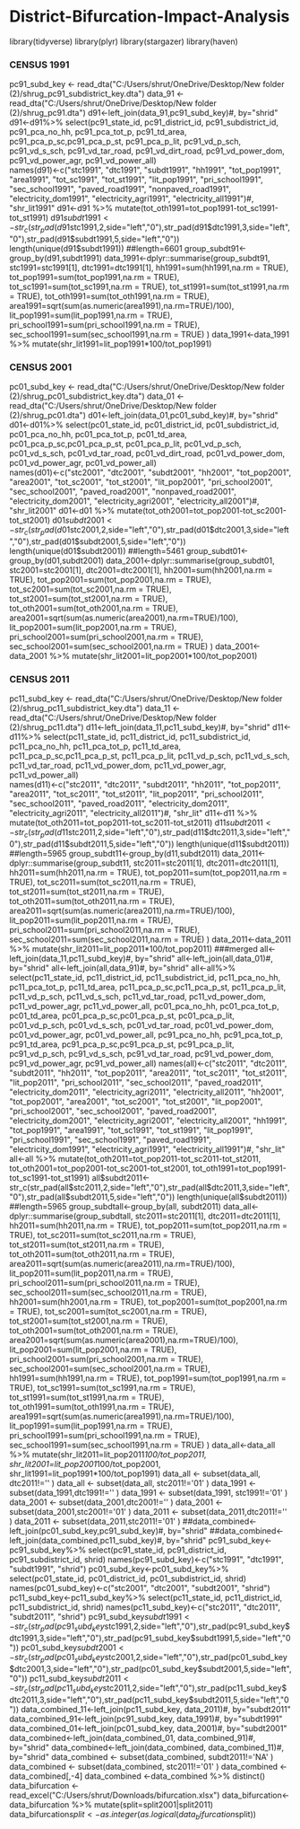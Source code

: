 # District-Bifurcation-Impact-Analysis
library(tidyverse)
library(plyr)
library(stargazer)
library(haven)
### CENSUS 1991
pc91_subd_key <- read_dta("C:/Users/shrut/OneDrive/Desktop/New folder (2)/shrug_pc91_subdistrict_key.dta")
data_91 <- read_dta("C:/Users/shrut/OneDrive/Desktop/New folder (2)/shrug_pc91.dta")
d91<-left_join(data_91,pc91_subd_key)#, by="shrid"
d91<-d91%>%
select(pc91_state_id, pc91_district_id, pc91_subdistrict_id, pc91_pca_no_hh, pc91_pca_tot_p, pc91_td_area, pc91_pca_p_sc,pc91_pca_p_st, pc91_pca_p_lit, pc91_vd_p_sch, pc91_vd_s_sch, pc91_vd_tar_road, pc91_vd_dirt_road, pc91_vd_power_dom, pc91_vd_power_agr, pc91_vd_power_all)  
names(d91)<-c("stc1991", "dtc1991", "subdt1991", "hh1991", "tot_pop1991", "area1991", "tot_sc1991", "tot_st1991", "lit_pop1991", "pri_school1991", "sec_school1991", "paved_road1991", "nonpaved_road1991", "electricity_dom1991", "electricity_agri1991", "electricity_all1991")#, "shr_lit1991"
d91<-d91 %>% mutate(tot_oth1991=tot_pop1991-tot_sc1991-tot_st1991)
d91$subdt1991<-str_c(str_pad(d91$stc1991,2,side="left","0"),str_pad(d91$dtc1991,3,side="left","0"),str_pad(d91$subdt1991,5,side="left","0"))
length(unique(d91$subdt1991))
##length=6601
group_subdt91<-group_by(d91,subdt1991)
data_1991<-dplyr::summarise(group_subdt91,
                     stc1991=stc1991[1],
                     dtc1991=dtc1991[1],
                     hh1991=sum(hh1991,na.rm = TRUE),
                     tot_pop1991=sum(tot_pop1991,na.rm = TRUE),
                     tot_sc1991=sum(tot_sc1991,na.rm = TRUE),
                     tot_st1991=sum(tot_st1991,na.rm = TRUE),
                     tot_oth1991=sum(tot_oth1991,na.rm = TRUE),
                     area1991=sqrt(sum(as.numeric(area1991),na.rm=TRUE)/100),
                     lit_pop1991=sum(lit_pop1991,na.rm = TRUE),
                     pri_school1991=sum(pri_school1991,na.rm = TRUE),
                     sec_school1991=sum(sec_school1991,na.rm = TRUE)
)
data_1991<-data_1991 %>% mutate(shr_lit1991=lit_pop1991*100/tot_pop1991)
### CENSUS 2001
pc01_subd_key <- read_dta("C:/Users/shrut/OneDrive/Desktop/New folder (2)/shrug_pc01_subdistrict_key.dta")
data_01 <- read_dta("C:/Users/shrut/OneDrive/Desktop/New folder (2)/shrug_pc01.dta")
d01<-left_join(data_01,pc01_subd_key)#, by="shrid"
d01<-d01%>%
  select(pc01_state_id, pc01_district_id, pc01_subdistrict_id, pc01_pca_no_hh, pc01_pca_tot_p, pc01_td_area, pc01_pca_p_sc,pc01_pca_p_st, pc01_pca_p_lit, pc01_vd_p_sch, pc01_vd_s_sch, pc01_vd_tar_road, pc01_vd_dirt_road, pc01_vd_power_dom, pc01_vd_power_agr, pc01_vd_power_all)  
names(d01)<-c("stc2001", "dtc2001", "subdt2001", "hh2001", "tot_pop2001", "area2001", "tot_sc2001", "tot_st2001", "lit_pop2001", "pri_school2001", "sec_school2001", "paved_road2001", "nonpaved_road2001", "electricity_dom2001", "electricity_agri2001", "electricity_all2001")#, "shr_lit2001"
d01<-d01 %>% mutate(tot_oth2001=tot_pop2001-tot_sc2001-tot_st2001)
d01$subdt2001<-str_c(str_pad(d01$stc2001,2,side="left","0"),str_pad(d01$dtc2001,3,side="left","0"),str_pad(d01$subdt2001,5,side="left","0"))
length(unique(d01$subdt2001))
##length=5461
group_subdt01<-group_by(d01,subdt2001)
data_2001<-dplyr::summarise(group_subdt01,
                     stc2001=stc2001[1],
                     dtc2001=dtc2001[1],
                     hh2001=sum(hh2001,na.rm = TRUE),
                     tot_pop2001=sum(tot_pop2001,na.rm = TRUE),
                     tot_sc2001=sum(tot_sc2001,na.rm = TRUE),
                     tot_st2001=sum(tot_st2001,na.rm = TRUE),
                     tot_oth2001=sum(tot_oth2001,na.rm = TRUE),
                     area2001=sqrt(sum(as.numeric(area2001),na.rm=TRUE)/100),
                     lit_pop2001=sum(lit_pop2001,na.rm = TRUE),
                     pri_school2001=sum(pri_school2001,na.rm = TRUE),
                     sec_school2001=sum(sec_school2001,na.rm = TRUE)
)
data_2001<-data_2001 %>% mutate(shr_lit2001=lit_pop2001*100/tot_pop2001)
### CENSUS 2011
pc11_subd_key <- read_dta("C:/Users/shrut/OneDrive/Desktop/New folder (2)/shrug_pc11_subdistrict_key.dta")
data_11 <- read_dta("C:/Users/shrut/OneDrive/Desktop/New folder (2)/shrug_pc11.dta")
d11<-left_join(data_11,pc11_subd_key)#, by="shrid"
d11<-d11%>%
  select(pc11_state_id, pc11_district_id, pc11_subdistrict_id, pc11_pca_no_hh, pc11_pca_tot_p, pc11_td_area, pc11_pca_p_sc,pc11_pca_p_st, pc11_pca_p_lit, pc11_vd_p_sch, pc11_vd_s_sch, pc11_vd_tar_road, pc11_vd_power_dom, pc11_vd_power_agr, pc11_vd_power_all)  
names(d11)<-c("stc2011", "dtc2011", "subdt2011", "hh2011", "tot_pop2011", "area2011", "tot_sc2011", "tot_st2011", "lit_pop2011", "pri_school2011", "sec_school2011", "paved_road2011", "electricity_dom2011", "electricity_agri2011", "electricity_all2011")#, "shr_lit"
d11<-d11 %>% mutate(tot_oth2011=tot_pop2011-tot_sc2011-tot_st2011)
d11$subdt2011<-str_c(str_pad(d11$stc2011,2,side="left","0"),str_pad(d11$dtc2011,3,side="left","0"),str_pad(d11$subdt2011,5,side="left","0"))
length(unique(d11$subdt2011))
##length=5965
group_subdt11<-group_by(d11,subdt2011)
data_2011<-dplyr::summarise(group_subdt11,
                     stc2011=stc2011[1],
                     dtc2011=dtc2011[1],
                     hh2011=sum(hh2011,na.rm = TRUE),
                     tot_pop2011=sum(tot_pop2011,na.rm = TRUE),
                     tot_sc2011=sum(tot_sc2011,na.rm = TRUE),
                     tot_st2011=sum(tot_st2011,na.rm = TRUE),
                     tot_oth2011=sum(tot_oth2011,na.rm = TRUE),
                     area2011=sqrt(sum(as.numeric(area2011),na.rm=TRUE)/100),
                     lit_pop2011=sum(lit_pop2011,na.rm = TRUE),
                     pri_school2011=sum(pri_school2011,na.rm = TRUE),
                     sec_school2011=sum(sec_school2011,na.rm = TRUE)
)
data_2011<-data_2011 %>% mutate(shr_lit2011=lit_pop2011*100/tot_pop2011)
###merged
all<-left_join(data_11,pc11_subd_key)#, by="shrid"
all<-left_join(all,data_01)#, by="shrid"
all<-left_join(all,data_91)#, by="shrid"
all<-all%>%
  select(pc11_state_id, pc11_district_id, pc11_subdistrict_id, pc11_pca_no_hh, pc11_pca_tot_p, pc11_td_area, pc11_pca_p_sc,pc11_pca_p_st, pc11_pca_p_lit, pc11_vd_p_sch, pc11_vd_s_sch, pc11_vd_tar_road, pc11_vd_power_dom, pc11_vd_power_agr, pc11_vd_power_all, pc01_pca_no_hh, pc01_pca_tot_p, pc01_td_area, pc01_pca_p_sc,pc01_pca_p_st, pc01_pca_p_lit, pc01_vd_p_sch, pc01_vd_s_sch, pc01_vd_tar_road, pc01_vd_power_dom, pc01_vd_power_agr, pc01_vd_power_all, pc91_pca_no_hh, pc91_pca_tot_p, pc91_td_area, pc91_pca_p_sc,pc91_pca_p_st, pc91_pca_p_lit, pc91_vd_p_sch, pc91_vd_s_sch, pc91_vd_tar_road, pc91_vd_power_dom, pc91_vd_power_agr, pc91_vd_power_all)
names(all)<-c("stc2011", "dtc2011", "subdt2011", "hh2011", "tot_pop2011", "area2011", "tot_sc2011", "tot_st2011", "lit_pop2011", "pri_school2011", "sec_school2011", "paved_road2011", "electricity_dom2011", "electricity_agri2011", "electricity_all2011", "hh2001", "tot_pop2001", "area2001", "tot_sc2001", "tot_st2001", "lit_pop2001", "pri_school2001", "sec_school2001", "paved_road2001", "electricity_dom2001", "electricity_agri2001", "electricity_all2001", "hh1991", "tot_pop1991", "area1991", "tot_sc1991", "tot_st1991", "lit_pop1991", "pri_school1991", "sec_school1991", "paved_road1991", "electricity_dom1991", "electricity_agri1991", "electricity_all1991")#, "shr_lit"
all<-all %>% mutate(tot_oth2011=tot_pop2011-tot_sc2011-tot_st2011, tot_oth2001=tot_pop2001-tot_sc2001-tot_st2001, tot_oth1991=tot_pop1991-tot_sc1991-tot_st1991)
all$subdt2011<-str_c(str_pad(all$stc2011,2,side="left","0"),str_pad(all$dtc2011,3,side="left","0"),str_pad(all$subdt2011,5,side="left","0"))
length(unique(all$subdt2011))
##length=5965
group_subdtall<-group_by(all, subdt2011)
data_all<-dplyr::summarise(group_subdtall,
                     stc2011=stc2011[1],
                     dtc2011=dtc2011[1],
                     hh2011=sum(hh2011,na.rm = TRUE),
                     tot_pop2011=sum(tot_pop2011,na.rm = TRUE),
                     tot_sc2011=sum(tot_sc2011,na.rm = TRUE),
                     tot_st2011=sum(tot_st2011,na.rm = TRUE),
                     tot_oth2011=sum(tot_oth2011,na.rm = TRUE),
                     area2011=sqrt(sum(as.numeric(area2011),na.rm=TRUE)/100),
                     lit_pop2011=sum(lit_pop2011,na.rm = TRUE),
                     pri_school2011=sum(pri_school2011,na.rm = TRUE),
                     sec_school2011=sum(sec_school2011,na.rm = TRUE),
                    hh2001=sum(hh2001,na.rm = TRUE),
                    tot_pop2001=sum(tot_pop2001,na.rm = TRUE),
                    tot_sc2001=sum(tot_sc2001,na.rm = TRUE),
                    tot_st2001=sum(tot_st2001,na.rm = TRUE),
                    tot_oth2001=sum(tot_oth2001,na.rm = TRUE),
                    area2001=sqrt(sum(as.numeric(area2001),na.rm=TRUE)/100),
                    lit_pop2001=sum(lit_pop2001,na.rm = TRUE),
                    pri_school2001=sum(pri_school2001,na.rm = TRUE),
                    sec_school2001=sum(sec_school2001,na.rm = TRUE),
                    hh1991=sum(hh1991,na.rm = TRUE),
                    tot_pop1991=sum(tot_pop1991,na.rm = TRUE),
                    tot_sc1991=sum(tot_sc1991,na.rm = TRUE),
                    tot_st1991=sum(tot_st1991,na.rm = TRUE),
                    tot_oth1991=sum(tot_oth1991,na.rm = TRUE),
                    area1991=sqrt(sum(as.numeric(area1991),na.rm=TRUE)/100),
                    lit_pop1991=sum(lit_pop1991,na.rm = TRUE),
                    pri_school1991=sum(pri_school1991,na.rm = TRUE),
                    sec_school1991=sum(sec_school1991,na.rm = TRUE)
)
data_all<-data_all %>% mutate(shr_lit2011=lit_pop2011*100/tot_pop2011, shr_lit2001=lit_pop2001*100/tot_pop2001, shr_lit1991=lit_pop1991*100/tot_pop1991)
data_all <- subset(data_all, dtc2011!='' )
data_all <- subset(data_all, stc2011!='01' )
data_1991 <- subset(data_1991,dtc1991!='' )
data_1991 <- subset(data_1991, stc1991!='01' )
data_2001 <- subset(data_2001,dtc2001!='' )
data_2001 <- subset(data_2001,stc2001!='01' )
data_2011 <- subset(data_2011,dtc2011!='' )
data_2011 <- subset(data_2011,stc2011!='01' )
##data_combined<-left_join(pc01_subd_key,pc91_subd_key)#, by="shrid"
##data_combined<-left_join(data_combined,pc11_subd_key)#, by="shrid"
pc91_subd_key<-pc91_subd_key%>%
  select(pc91_state_id, pc91_district_id, pc91_subdistrict_id, shrid)
names(pc91_subd_key)<-c("stc1991", "dtc1991", "subdt1991", "shrid")
pc01_subd_key<-pc01_subd_key%>%
  select(pc01_state_id, pc01_district_id, pc01_subdistrict_id, shrid)
names(pc01_subd_key)<-c("stc2001", "dtc2001", "subdt2001", "shrid")
pc11_subd_key<-pc11_subd_key%>%
  select(pc11_state_id, pc11_district_id, pc11_subdistrict_id, shrid)
names(pc11_subd_key)<-c("stc2011", "dtc2011", "subdt2011", "shrid")
pc91_subd_key$subdt1991<-str_c(str_pad(pc91_subd_key$stc1991,2,side="left","0"),str_pad(pc91_subd_key$dtc1991,3,side="left","0"),str_pad(pc91_subd_key$subdt1991,5,side="left","0"))
pc01_subd_key$subdt2001<-str_c(str_pad(pc01_subd_key$stc2001,2,side="left","0"),str_pad(pc01_subd_key$dtc2001,3,side="left","0"),str_pad(pc01_subd_key$subdt2001,5,side="left","0"))
pc11_subd_key$subdt2011<-str_c(str_pad(pc11_subd_key$stc2011,2,side="left","0"),str_pad(pc11_subd_key$dtc2011,3,side="left","0"),str_pad(pc11_subd_key$subdt2011,5,side="left","0"))
data_combined_11<-left_join(pc11_subd_key, data_2011)#, by="subdt2011"
data_combined_91<-left_join(pc91_subd_key, data_1991)#, by="subdt1991"
data_combined_01<-left_join(pc01_subd_key, data_2001)#, by="subdt2001"
data_combined<-left_join(data_combined_01, data_combined_91)#, by="shrid"
data_combined<-left_join(data_combined, data_combined_11)#, by="shrid"
data_combined <- subset(data_combined, subdt2011!='NA' )
data_combined <- subset(data_combined, stc2011!='01' )
data_combined <- data_combined[,-4]
data_combined  <-data_combined  %>% distinct()
data_bifurcation <- read_excel("C:/Users/shrut/Downloads/bifurcation.xlsx")
data_bifurcation<-data_bifurcation %>% mutate(split=split2001|split2011)
data_bifurcation$split <- as.integer(as.logical(data_bifurcation$split))
